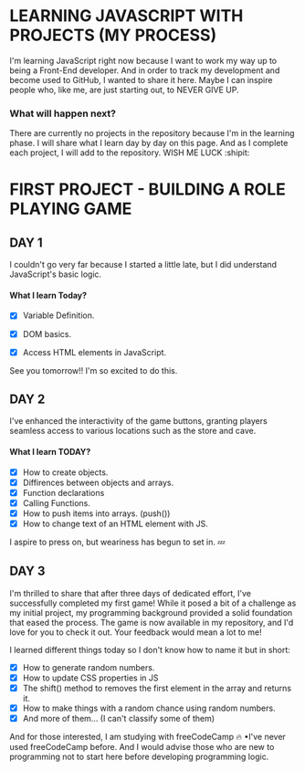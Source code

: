 # LEARNING JAVASCRIPT WITH PROJECTS (MY PROCESS)

I'm learning JavaScript right now because I want to work my way up to being a Front-End developer. And in order to track my development and become used to GitHub, I wanted to share it here. Maybe I can inspire people who, like me, are just starting out, to NEVER GIVE UP.

### What will happen next?

There are currently no projects in the repository because I'm in the learning phase. I will share what I learn day by day on this page. And as I complete each project, I will add to the repository. WISH ME LUCK :shipit:

# FIRST PROJECT - BUILDING A ROLE PLAYING GAME

## DAY 1

I couldn't go very far because I started a little late, but I did understand JavaScript's basic logic.

#### What I learn Today?
* [x] Variable Definition.
* [x] DOM basics.
* [x] Access HTML elements in JavaScript.


See you tomorrow!! I'm so excited to do this.

## DAY 2

I've enhanced the interactivity of the game buttons, granting players seamless access to various locations such as the store and cave.

#### What I learn TODAY?
* [x] How to create objects.
* [x] Diffirences between objects and arrays.
* [x] Function declarations
* [x] Calling Functions.
* [x] How to push items into arrays. (push())
* [x] How to change text of an HTML element with JS.  

I aspire to press on, but weariness has begun to set in. :zzz:

## DAY 3

I'm thrilled to share that after three days of dedicated effort, I've successfully completed my first game! While it posed a bit of a challenge as my initial project, my programming background provided a solid foundation that eased the process. The game is now available in my repository, and I'd love for you to check it out. Your feedback would mean a lot to me!

I learned different things today so I don't know how to name it but in short:

* [x] How to generate random numbers.
* [x] How to update CSS properties in JS
* [x] The shift() method to removes the first element in the array and returns it.
* [x] How to make things with a random chance using random numbers.
* [x] And more of them... (I can't classify some of them)

And for those interested, I am studying with freeCodeCamp 🔥
  •I've never used freeCodeCamp before. And I would advise those who are new to programming not to start here before developing programming logic.
